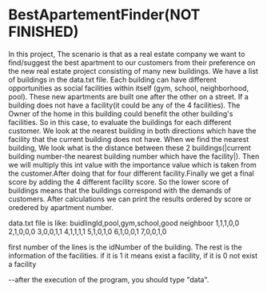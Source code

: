 # BestApartementFinder(NOT FINISHED)
In this project, The scenario is that as a real estate company we want to find/suggest the best apartment to our customers from their preference on the new real estate project consisting of many new buildings. We have a list of buildings in the data.txt file. Each building can have different opportunities as social facilities within itself (gym, school, neighborhood, pool). These new apartments are built one after the other on a street. If a building does not have a facility(it could be any of the 4 facilities). The Owner of the home in this building could benefit the other building's facilities. So in this case, to evaluate the buildings for each different customer. We look at the nearest building in both directions which have the facility that the current building does not have. When we find the nearest building, We look what is the distance between these 2 buildings(|current building number-the nearest building number which have the facility|). Then we will multiply this int value with the importance value which is taken from the customer.After doing that for four different facility.Finally we get a final score by adding the 4 different facility score. So the lower score of buildings means that the buildings correspond with the demands of customers. After calculations we can print the results ordered by score or oredered by apartment number.

data.txt file is like:
buidlingId,pool,gym,school,good neighboor
1,1,1,0,0
2,1,0,0,0
3,0,0,1,1
4,1,1,1,1
5,1,0,1,0
6,1,0,0,1
7,0,0,1,0

first number of the lines is the idNumber of the building.
The rest is the information of the facilities.
if it is 1 it means exist a facility, if it is 0 not exist a facility

--after the execution of the program, you should type "data".

